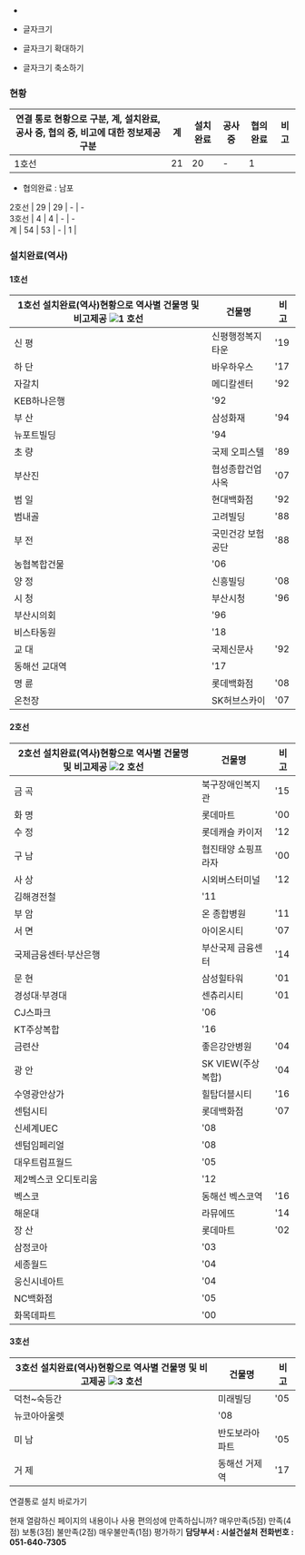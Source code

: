   * 

  * 글자크기
  * 글자크기 확대하기
  * 글자크기 축소하기


### 현황
연결 통로 현황으로 구분, 계, 설치완료, 공사 중, 협의 중, 비고에 대한 정보제공 구분 | 계 | 설치완료 | 공사 중 | 협의 완료 | 비고  
---|---|---|---|---|---  
1호선 | 21 | 20 | - | 1 | 
  * 협의완료 : 남포

  
2호선 | 29 | 29 | - | -  
3호선 | 4 | 4 | - | -  
계 | 54 | 53 | - | 1 |   
### 설치완료(역사)
#### 1호선
1호선 설치완료(역사)현황으로 역사별 건물명 및 비고제공 ![1](https://www.humetro.busan.kr/homepage/default/img/Culture/ico_hline01.png) 호선 | 건물명 | 비고  
---|---|---  
신 평 | 신평행정복지타운 | '19  
하 단 | 바우하우스 | '17  
자갈치 | 메디칼센터 | '92  
KEB하나은행 | '92  
부 산 | 삼성화재 | '94  
뉴포트빌딩 | '94  
초 량 | 국제 오피스텔 | '89  
부산진 | 협성종합건업 사옥 | '07  
범 일 | 현대백화점 | '92  
범내골 | 고려빌딩 | '88  
부 전 | 국민건강 보험공단 | '88  
농협복합건물 | '06  
양 정 | 신흥빌딩 | '08  
시 청 | 부산시청 | '96  
부산시의회 | '96  
비스타동원 | '18  
교 대 | 국제신문사 | '92  
동해선 교대역 | '17  
명 륜 | 롯데백화점 | '08  
온천장 | SK허브스카이 | '07  
#### 2호선
2호선 설치완료(역사)현황으로 역사별 건물명 및 비고제공 ![2](https://www.humetro.busan.kr/homepage/default/img/Culture/ico_hline02.png) 호선 | 건물명 | 비고  
---|---|---  
금 곡 | 북구장애인복지관 | '15  
화 명 | 롯데마트 | '00  
수 정 | 롯데캐슬 카이저 | '12  
구 남 | 협진태양 쇼핑프라자 | '00  
사 상 | 시외버스터미널 | '12  
김해경전철 | '11  
부 암 | 온 종합병원 | '11  
서 면 | 아이온시티 | '07  
국제금융센터·부산은행 | 부산국제 금융센터 | '14  
문 현 | 삼성힐타워 | '01  
경성대·부경대 | 센츄리시티 | '01  
CJ스파크 | '06  
KT주상복합 | '16  
금련산 | 좋은강안병원 | '04  
광 안 | SK VIEW(주상복합) | '04  
수영광안상가 | 힐탑더블시티 | '16  
센텀시티 | 롯데백화점 | '07  
신세계UEC | '08  
센텀임페리얼 | '08  
대우트럼프월드 | '05  
제2벡스코 오디토리움 | '12  
벡스코 | 동해선 벡스코역 | '16  
해운대 | 라뮤에뜨 | '14  
장 산 | 롯데마트 | '02  
삼정코아 | '03  
세종월드 | '04  
웅신시네아트 | '04  
NC백화점 | '05  
화목데파트 | '00  
#### 3호선
3호선 설치완료(역사)현황으로 역사별 건물명 및 비고제공 ![3](https://www.humetro.busan.kr/homepage/default/img/Culture/ico_hline03.png) 호선 | 건물명 | 비고  
---|---|---  
덕천~숙등간 | 미래빌딩 | '05  
뉴코아아울렛 | '08  
미 남 | 반도보라아파트 | '05  
거 제 | 동해선 거제역 | '17  
연결통로 설치 바로가기 

현재 열람하신 페이지의 내용이나 사용 편의성에 만족하십니까?
     매우만족(5점)      만족(4점)      보통(3점)      불만족(2점)      매우불만족(1점) 평가하기
**담당부서 : 시설건설처**
**전화번호 : 051-640-7305**

